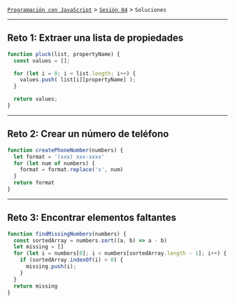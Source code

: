 [`Programación con JavaScript`](../../Readme.md) > [`Sesión 04`](../Readme.md) > `Soluciones`

---

## Reto 1: Extraer una lista de propiedades

```javascript
function pluck(list, propertyName) {
  const values = [];

  for (let i = 0; i < list.length; i++) {
    values.push( list[i][propertyName] );
  }

  return values;
}
```

---

## Reto 2: Crear un número de teléfono

```javascript
function createPhoneNumber(numbers) {
  let format = '(xxx) xxx-xxxx'
  for (let num of numbers) {
    format = format.replace('x', num)
  }
  return format
}
```

---

## Reto 3: Encontrar elementos faltantes

```javascript
function findMissingNumbers(numbers) {
  const sortedArray = numbers.sort((a, b) => a - b)
  let missing = []
  for (let i = numbers[0]; i < numbers[sortedArray.length - 1]; i++) {
    if (sortedArray.indexOf(i) < 0) {
      missing.push(i);
    }
  }
  return missing
}
```
